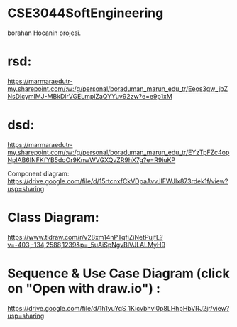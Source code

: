 # CSE3044SoftEngineering

borahan Hocanin projesi.

# rsd:
https://marmaraedutr-my.sharepoint.com/:w:/g/personal/boraduman_marun_edu_tr/Eeos3qw_jbZNsDlcymlMJ-MBkDlrVGELmplZaQYYuv92zw?e=e9p1xM

# dsd:
https://marmaraedutr-my.sharepoint.com/:w:/g/personal/boraduman_marun_edu_tr/EYzTpFZc4opNplAB6INFKfYB5doOr9KnwWVGXQvZR9hX7g?e=R9iuKP

Component diagram: https://drive.google.com/file/d/15rtcnxfCkVDpaAvvJlFWJlx873rdek1f/view?usp=sharing



# Class Diagram:

https://www.tldraw.com/r/v28xm14nPTqfiZiNetPujfL?v=-403,-134,2588,1239&p=_5uAiSpNgvBlVJLALMyH9

# Sequence & Use Case Diagram (click on "Open with draw.io") :

https://drive.google.com/file/d/1h1yuYqS_1Kicvbhvl0p8LHhpHbVRJ2jr/view?usp=sharing
